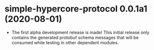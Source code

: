 # simple-hypercore-protocol 0.0.1a1 (2020-08-01)

- The first alpha development release is made! This initial release only
  contains the generated protobuf schema messages that will be consumed while
  testing in other dependent modules.
